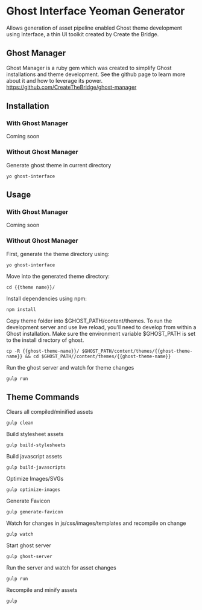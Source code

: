 # Ghost Interface Yeoman Generator

Allows generation of asset pipeline enabled Ghost theme development using Interface, a thin UI toolkit created by Create the Bridge.

## Ghost Manager

Ghost Manager is a ruby gem which was created to simplify Ghost installations and theme development. See the github page to learn more about it and how to leverage its power. https://github.com/CreateTheBridge/ghost-manager

## Installation

### With Ghost Manager

Coming soon

### Without Ghost Manager

Generate ghost theme in current directory
```
yo ghost-interface
```

## Usage

### With Ghost Manager

Coming soon

### Without Ghost Manager

First, generate the theme directory using:
```
yo ghost-interface
```

Move into the generated theme directory:
```
cd {{theme name}}/
```

Install dependencies using npm:
```
npm install
```

Copy theme folder into $GHOST_PATH/content/themes. To run the development server and use live reload, you'll need to develop from within a Ghost installation.
Make sure the environment variable $GHOST_PATH is set to the install directory of ghost.
```
cp -R {{ghost-theme-name}}/ $GHOST_PATH/content/themes/{{ghost-theme-name}} && cd $GHOST_PATH//content/themes/{{ghost-theme-name}}
```

Run the ghost server and watch for theme changes
```
gulp run
```

## Theme Commands

Clears all compiled/minified assets
```
gulp clean
```

Build stylesheet assets
```
gulp build-stylesheets
```

Build javascript assets
```
gulp build-javascripts
```

Optimize Images/SVGs
```
gulp optimize-images
```

Generate Favicon
```
gulp generate-favicon
```

Watch for changes in js/css/images/templates and recompile on change
```
gulp watch
```

Start ghost server
```
gulp ghost-server
```

Run the server and watch for asset changes
```
gulp run
```

Recompile and minify assets
```
gulp
```
